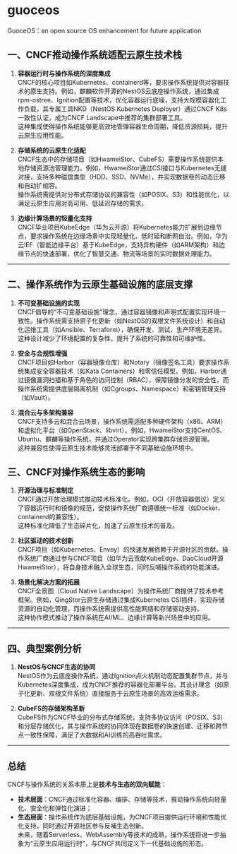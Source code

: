 # guoceos
GuoceOS：an open source OS enhancement for future application

## **一、CNCF推动操作系统适配云原生技术栈**
1. **容器运行时与操作系统的深度集成**  
   CNCF的核心项目如Kubernetes、containerd等，要求操作系统提供对容器技术的原生支持。例如，麒麟软件开源的NestOS云底座操作系统，通过集成rpm-ostree、Ignition配置等技术，优化容器运行底噪，支持大规模容器化工作负载，其专属工具NKD（NestOS Kubernetes Deployer）通过CNCF K8s一致性认证，成为CNCF Landscape中推荐的集群部署工具。  
   这种集成使得操作系统能够更高效地管理容器生命周期，降低资源损耗，提升云原生应用性能。

2. **存储系统的云原生化适配**  
   CNCF生态中的存储项目（如HwameiStor、CubeFS）需要操作系统提供本地存储资源池管理能力。例如，HwameiStor通过CSI接口与Kubernetes无缝对接，支持多种磁盘类型（HDD、SSD、NVMe），并实现数据卷的动态迁移和自动扩缩容。  
   操作系统需提供对分布式存储协议的兼容性（如POSIX、S3）和性能优化，以满足云原生应用对高可用、低延迟存储的需求。

3. **边缘计算场景的轻量化支持**  
   CNCF毕业项目KubeEdge（华为云开源）将Kubernetes能力扩展到边缘节点，要求操作系统在边缘场景中实现轻量化、低时延和断网自治。例如，华为云IEF（智能边缘平台）基于KubeEdge，支持异构硬件（如ARM架构）和边缘节点的快速部署，优化了智慧交通、物流等场景的实时数据处理能力。

---

## **二、操作系统作为云原生基础设施的底层支撑**
1. **不可变基础设施的实现**  
   CNCF倡导的“不可变基础设施”理念，通过容器镜像和声明式配置实现环境一致性。操作系统需支持原子化更新（如NestOS的双根文件系统设计）和自动化运维工具（如Ansible、Terraform），确保开发、测试、生产环境无差异。  
   这种设计减少了环境配置的复杂性，提升了系统的可靠性和可维护性。

2. **安全与合规性增强**  
   CNCF项目如Harbor（容器镜像仓库）和Notary（镜像签名工具）要求操作系统集成安全容器技术（如Kata Containers）和零信任模型。例如，Harbor通过镜像漏洞扫描和基于角色的访问控制（RBAC），保障镜像分发的安全性，而操作系统需提供底层隔离机制（如Cgroups、Namespace）和密钥管理支持（如Vault）。

3. **混合云与多架构兼容**  
   CNCF支持多云和混合云场景，操作系统需适配多种硬件架构（x86、ARM）和虚拟化平台（如OpenStack、libvirt）。例如，HwameiStor支持CentOS、Ubuntu、麒麟等操作系统，并通过Operator实现跨集群存储资源管理。  
   这种兼容性使得云原生技术能够灵活部署于不同基础设施环境中。

## **三、CNCF对操作系统生态的影响**
1. **开源治理与标准制定**  
   CNCF通过开放治理模式推动技术标准化。例如，OCI（开放容器倡议）定义了容器运行时和镜像的规范，促使操作系统厂商遵循统一标准（如Docker、containerd的兼容性）。  
   这种标准化降低了生态碎片化，加速了云原生技术的普及。

2. **社区驱动的技术创新**  
   CNCF项目（如Kubernetes、Envoy）的快速发展依赖于开源社区的贡献。操作系统厂商通过参与CNCF项目（如华为云贡献KubeEdge、DaoCloud开源HwameiStor），将自身技术融入全球生态，同时反哺操作系统的功能演进。

3. **场景化解决方案的拓展**  
   CNCF全景图（Cloud Native Landscape）为操作系统厂商提供了技术参考框架。例如，QingStor云原生存储通过集成Kubernetes CSI插件，实现存储资源的自动化管理，而操作系统需提供高性能网络和存储驱动支持。  
   这种协作模式推动了操作系统在AI/ML、边缘计算等新兴场景中的应用。

---

## **四、典型案例分析**
1. **NestOS与CNCF生态的协同**  
   NestOS作为云底座操作系统，通过Ignition点火机制动态配置集群节点，并与Kubernetes深度集成，成为CNCF推荐的容器化部署平台。其设计理念（如原子化更新、双根文件系统）直接服务于云原生场景的高效运维需求。

2. **CubeFS的存储架构革新**  
   CubeFS作为CNCF毕业的分布式存储系统，支持多协议访问（POSIX、S3）和分层存储优化，其与操作系统的协同体现在数据卷的快速创建、迁移和跨节点一致性保障，满足了大数据和AI训练的高吞吐需求。

---

## **总结**
CNCF与操作系统的关系本质上是**技术与生态的双向赋能**：  
- **技术层面**：CNCF通过标准化容器、编排、存储等技术，推动操作系统向轻量化、安全化和弹性化演进；  
- **生态层面**：操作系统作为底层基础设施，为CNCF项目提供运行环境和性能优化支持，同时通过开源社区参与反哺生态创新。  
未来，随着Serverless、WebAssembly等技术的成熟，操作系统将进一步抽象为“云原生应用运行时”，与CNCF共同定义下一代基础设施的形态。
